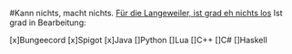 #Kann nichts, macht nichts.
[Für die Langeweiler, ist grad eh nichts los](https://discord.gg/y68H34qkZT)
Ist grad in Bearbeitung:

[x]Bungeecord
[x]Spigot
[x]Java
[]Python
[]Lua
[]C++
[]C#
[]Haskell
